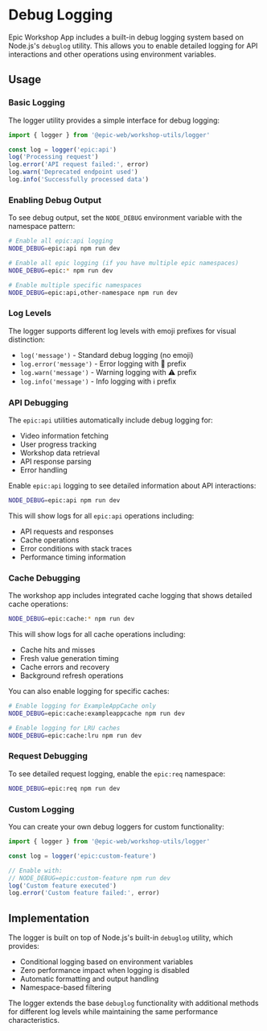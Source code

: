 # Debug Logging

Epic Workshop App includes a built-in debug logging system based on Node.js's
`debuglog` utility. This allows you to enable detailed logging for API
interactions and other operations using environment variables.

## Usage

### Basic Logging

The logger utility provides a simple interface for debug logging:

```typescript
import { logger } from '@epic-web/workshop-utils/logger'

const log = logger('epic:api')
log('Processing request')
log.error('API request failed:', error)
log.warn('Deprecated endpoint used')
log.info('Successfully processed data')
```

### Enabling Debug Output

To see debug output, set the `NODE_DEBUG` environment variable with the
namespace pattern:

```bash
# Enable all epic:api logging
NODE_DEBUG=epic:api npm run dev

# Enable all epic logging (if you have multiple epic namespaces)
NODE_DEBUG=epic:* npm run dev

# Enable multiple specific namespaces
NODE_DEBUG=epic:api,other-namespace npm run dev
```

### Log Levels

The logger supports different log levels with emoji prefixes for visual
distinction:

- `log('message')` - Standard debug logging (no emoji)
- `log.error('message')` - Error logging with 🚨 prefix
- `log.warn('message')` - Warning logging with ⚠️ prefix
- `log.info('message')` - Info logging with ℹ️ prefix

### API Debugging

The `epic:api` utilities automatically include debug logging for:

- Video information fetching
- User progress tracking
- Workshop data retrieval
- API response parsing
- Error handling

Enable `epic:api` logging to see detailed information about API interactions:

```bash
NODE_DEBUG=epic:api npm run dev
```

This will show logs for all `epic:api` operations including:

- API requests and responses
- Cache operations
- Error conditions with stack traces
- Performance timing information

### Cache Debugging

The workshop app includes integrated cache logging that shows detailed cache
operations:

```bash
NODE_DEBUG=epic:cache:* npm run dev
```

This will show logs for all cache operations including:

- Cache hits and misses
- Fresh value generation timing
- Cache errors and recovery
- Background refresh operations

You can also enable logging for specific caches:

```bash
# Enable logging for ExampleAppCache only
NODE_DEBUG=epic:cache:exampleappcache npm run dev

# Enable logging for LRU caches
NODE_DEBUG=epic:cache:lru npm run dev
```

### Request Debugging

To see detailed request logging, enable the `epic:req` namespace:

```bash
NODE_DEBUG=epic:req npm run dev
```

### Custom Logging

You can create your own debug loggers for custom functionality:

```typescript
import { logger } from '@epic-web/workshop-utils/logger'

const log = logger('epic:custom-feature')

// Enable with:
// NODE_DEBUG=epic:custom-feature npm run dev
log('Custom feature executed')
log.error('Custom feature failed:', error)
```

## Implementation

The logger is built on top of Node.js's built-in `debuglog` utility, which
provides:

- Conditional logging based on environment variables
- Zero performance impact when logging is disabled
- Automatic formatting and output handling
- Namespace-based filtering

The logger extends the base `debuglog` functionality with additional methods for
different log levels while maintaining the same performance characteristics.

